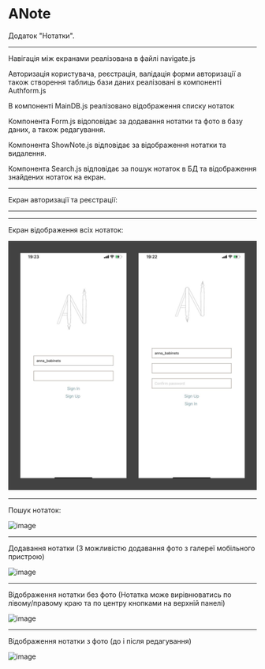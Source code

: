# ANote
Додаток "Нотатки".
___________________

Навігація між екранами реалізована в файлі navigate.js

Авторизація користувача, реєстрація, валідація форми авторизації а також створення таблиць бази даних реалізовані в компоненті Authform.js

В компоненті MainDB.js реалізовано відображення списку нотаток

Компонента Form.js відоповідає за додавання нотатки та фото в базу даних, а також редагування.

Компонента ShowNote.js відповідає за відображення нотатки та видалення.

Компонента Search.js відповідає за пошук нотаток в БД та відображення знайдених нотаток на екран.



___________________

Екран авторизації та реєстрації:
____________________



_____________________

Екран відображення всіх нотаток: 

![image](screensh/authform.jpg)

_____________________

Пошук нотаток:

![image](https://github.com/BabinetsAnna/ANote/assets/113774821/af0f9e16-e1ea-468c-a3db-9afd5e2294e1)
  
______________________

Додавання нотатки (З можливістю додавання фото з галереї мобільного пристрою)

![image](https://github.com/BabinetsAnna/ANote/assets/113774821/ec7fb703-2973-4adc-ada8-2d2897e20a7a)


_______________________

Відображення нотатки без фото (Нотатка може вирівнюватись по лівому/правому краю та по центру кнопками на верхній панелі)

![image](https://github.com/BabinetsAnna/ANote/assets/113774821/9ec84bc7-1e42-4650-aa51-8436ddc216d3)

______________________

Відображення нотатки з фото (до і після редагування)

![image](https://github.com/BabinetsAnna/ANote/assets/113774821/1699649a-83da-4da5-a648-88951034b0f8)




